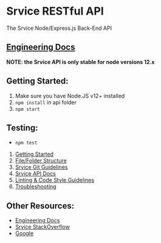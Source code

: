 # Srvice RESTful API
The Srvice Node/Express.js Back-End API

## [Engineering Docs](https://srivce.slite.com/)

**NOTE: the Srvice API is only stable for node versions 12.x**
## Getting Started:

1. Make sure you have Node.JS v12+ installed
2. ```npm install``` in api folder
3. ```npm start```

## Testing:

* ```npm test```

1. [Getting Started](https://github.com/srvice/srvice-api/wiki/Getting-Started)
2. [File/Folder Structure](https://github.com/srvice/srvice-api/wiki/File-&-Folder-Structure-Explanation)
2. [Srvice Git Guidelines](https://github.com/srvice/srvice-api/wiki/Srvice-Git-Guidelines)
3. [Srvice API Docs](https://github.com/srvice/srvice-api/wiki/Srvice-API-Documentation) 
4. [Linting & Code Style Guidelines](https://github.com/srvice/srvice-api/wiki/Code-Style-&-Linting-Guidelines)
5. [Troubleshooting](https://github.com/srvice/srvice-api/wiki/Troubleshooting)


## Other Resources:

* [Engineering Docs](https://srivce.slite.com/)
* [Srvice StackOverflow](https://stackoverflow.com/c/srvice)
* [Google](google.com)
